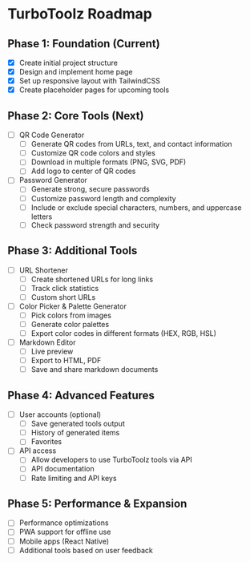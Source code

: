 # TurboToolz Roadmap

## Phase 1: Foundation (Current)
- [x] Create initial project structure
- [x] Design and implement home page
- [x] Set up responsive layout with TailwindCSS
- [x] Create placeholder pages for upcoming tools

## Phase 2: Core Tools (Next)
- [ ] QR Code Generator
  - [ ] Generate QR codes from URLs, text, and contact information
  - [ ] Customize QR code colors and styles
  - [ ] Download in multiple formats (PNG, SVG, PDF)
  - [ ] Add logo to center of QR codes
- [ ] Password Generator
  - [ ] Generate strong, secure passwords
  - [ ] Customize password length and complexity
  - [ ] Include or exclude special characters, numbers, and uppercase letters
  - [ ] Check password strength and security

## Phase 3: Additional Tools
- [ ] URL Shortener
  - [ ] Create shortened URLs for long links
  - [ ] Track click statistics
  - [ ] Custom short URLs
- [ ] Color Picker & Palette Generator
  - [ ] Pick colors from images
  - [ ] Generate color palettes
  - [ ] Export color codes in different formats (HEX, RGB, HSL)
- [ ] Markdown Editor
  - [ ] Live preview
  - [ ] Export to HTML, PDF
  - [ ] Save and share markdown documents

## Phase 4: Advanced Features
- [ ] User accounts (optional)
  - [ ] Save generated tools output
  - [ ] History of generated items
  - [ ] Favorites
- [ ] API access
  - [ ] Allow developers to use TurboToolz tools via API
  - [ ] API documentation
  - [ ] Rate limiting and API keys

## Phase 5: Performance & Expansion
- [ ] Performance optimizations
- [ ] PWA support for offline use
- [ ] Mobile apps (React Native)
- [ ] Additional tools based on user feedback 